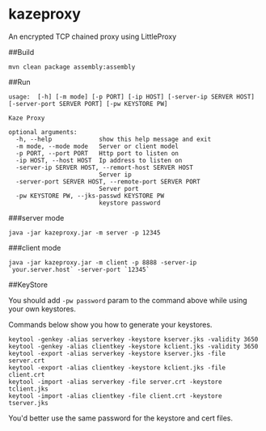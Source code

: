 kazeproxy
========
An encrypted TCP chained proxy using LittleProxy

##Build
```
mvn clean package assembly:assembly
```


##Run

```
usage:  [-h] [-m mode] [-p PORT] [-ip HOST] [-server-ip SERVER HOST] [-server-port SERVER PORT] [-pw KEYSTORE PW]

Kaze Proxy

optional arguments:
  -h, --help             show this help message and exit
  -m mode, --mode mode   Server or client model
  -p PORT, --port PORT   Http port to listen on
  -ip HOST, --host HOST  Ip address to listen on
  -server-ip SERVER HOST, --remort-host SERVER HOST
                         Server ip
  -server-port SERVER HOST, --remote-port SERVER PORT
                         Server port
  -pw KEYSTORE PW, --jks-passwd KEYSTORE PW
                         keystore password

```

###server mode
```
java -jar kazeproxy.jar -m server -p 12345
```

###client mode
```
java -jar kazeproxy.jar -m client -p 8888 -server-ip `your.server.host` -server-port `12345`
```


##KeyStore

You should add `-pw password` param to the command above while using your own keystores.


Commands below show you how to generate your keystores.

```
keytool -genkey -alias serverkey -keystore kserver.jks -validity 3650
keytool -genkey -alias clientkey -keystore kclient.jks -validity 3650
keytool -export -alias serverkey -keystore kserver.jks -file server.crt
keytool -export -alias clientkey -keystore kclient.jks -file client.crt
keytool -import -alias serverkey -file server.crt -keystore tclient.jks
keytool -import -alias clientkey -file client.crt -keystore tserver.jks
```
You'd better use the same password for the keystore and cert files.

